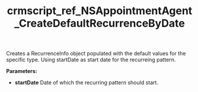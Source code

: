 ﻿---
title: crmscript_ref_NSAppointmentAgent_CreateDefaultRecurrenceByDate
description: RecurrenceInfo CreateDefaultRecurrenceByDate(DateTime startDate)
intellisense: NSAppointmentAgent.CreateDefaultRecurrenceByDate
keywords: NSAppointmentAgent,CreateDefaultRecurrenceByDate
so.topic: reference
---

Creates a RecurrenceInfo object populated with the default values for the specific type. Using startDate as start date for the recurreing pattern.

**Parameters:**
 - **startDate** Date of which the recurring pattern should start.
